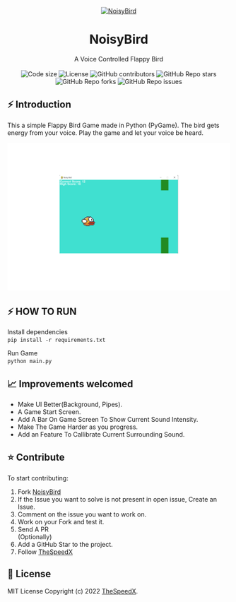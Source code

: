 <p align="center">
  <a href="https://github.com/TheSpeedX/NoisyBird">
    <img alt="NoisyBird" height="80" src="https://raw.githubusercontent.com/TheSpeedX/NoisyBird/master/images/bird.png">
  </a>
</p>
<h1 align="center">NoisyBird</h1>

<div align="center">
A Voice Controlled Flappy Bird
</div>

<br />

<div align="center">

  <img src="https://img.shields.io/github/languages/code-size/TheSpeedX/NoisyBird?style=flat-square" alt="Code size" />

  <img src="https://img.shields.io/github/license/TheSpeedX/NoisyBird?style=flat-square" alt="License" />

  <img alt="GitHub contributors" src="https://img.shields.io/github/contributors/TheSpeedX/NoisyBird?style=flat-square">

  <img alt="GitHub Repo stars" src="https://img.shields.io/github/stars/TheSpeedX/NoisyBird?style=flat-square">
  <img alt="GitHub Repo forks" src="https://img.shields.io/github/forks/TheSpeedX/NoisyBird?style=flat-square">
  <img alt="GitHub Repo issues" src="https://img.shields.io/github/issues/TheSpeedX/NoisyBird?style=flat-square">
</div>

## ⚡️ Introduction

This a simple Flappy Bird Game made in Python (PyGame).
The bird gets energy from your voice.
Play the game and let your voice be heard.

![NoisyBird](images/Introduction.png)


## ⚡️ HOW TO RUN
Install dependencies  
`pip install -r requirements.txt`

Run Game  
`python main.py`


## 📈 Improvements welcomed

- Make UI Better(Background, Pipes).
- A Game Start Screen.
- Add A Bar On Game Screen To Show Current Sound Intensity.
- Make The Game Harder as you progress.
- Add an Feature To Callibrate Current Surrounding Sound.

## ⭐️ Contribute

To start contributing:

1. Fork [NoisyBird](https://github.com/TheSpeedX/NoisyBird/fork)
2. If the Issue you want to solve is not present in open issue, Create an Issue.
3. Comment on the issue you want to work on.
4. Work on your Fork and test it.
5. Send A PR  
(Optionally)  
6. Add a GitHub Star to the project.
7. Follow [TheSpeedX](https://github.com/TheSpeedX)

## 🧾 License

MIT License Copyright (c) 2022 [TheSpeedX](https://github.com/TheSpeedX).
